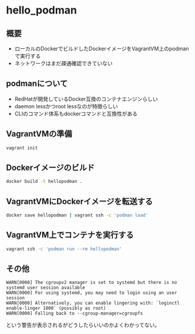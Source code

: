 # hello_podman

## 概要

- ローカルのDockerでビルドしたDockerイメージをVagrantVM上のpodmanで実行する
- ネットワークはまだ疎通確認できていない

## podmanについて

- RedHatが開発しているDocker互換のコンテナエンジンらしい
- daemon lessかつroot lessなのが特徴らしい
- CLIのコマンド体系もdockerコマンドと互換性がある

## VagrantVMの準備

```sh
vagrant init
```

## Dockerイメージのビルド

```sh
docker build -t hellopodman .
```

## VagrantVMにDockerイメージを転送する

```sh
docker save hellopodman | vagrant ssh -c 'podman load'
```

## VagrantVM上でコンテナを実行する

```sh
vagrant ssh -c 'podman run --rm hellopodman'
```

## その他

```
WARN[0000] The cgroupv2 manager is set to systemd but there is no systemd user session available
WARN[0000] For using systemd, you may need to login using an user session
WARN[0000] Alternatively, you can enable lingering with: `loginctl enable-linger 1000` (possibly as root)
WARN[0000] Falling back to --cgroup-manager=cgroupfs
```

という警告が表示されるがどうしたらいいのかよくわかってない。
